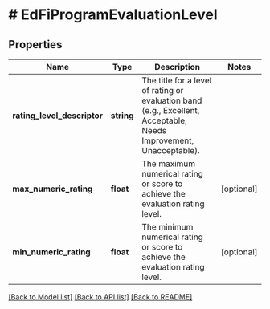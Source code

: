 # # EdFiProgramEvaluationLevel

## Properties

Name | Type | Description | Notes
------------ | ------------- | ------------- | -------------
**rating_level_descriptor** | **string** | The title for a level of rating or evaluation band (e.g., Excellent, Acceptable, Needs Improvement, Unacceptable). |
**max_numeric_rating** | **float** | The maximum numerical rating or score to achieve the evaluation rating level. | [optional]
**min_numeric_rating** | **float** | The minimum numerical rating or score to achieve the evaluation rating level. | [optional]

[[Back to Model list]](../../README.md#models) [[Back to API list]](../../README.md#endpoints) [[Back to README]](../../README.md)
